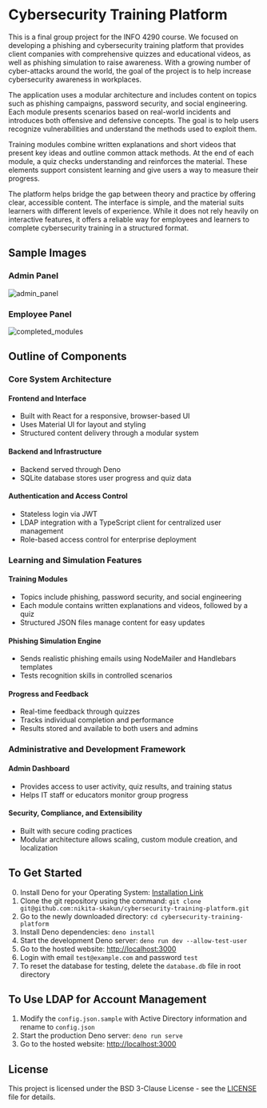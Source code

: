 # Cybersecurity Training Platform

This is a final group project for the INFO 4290 course. We focused on developing a phishing and cybersecurity training platform that provides client companies with comprehensive quizzes and educational videos, as well as phishing simulation to raise awareness. With a growing number of cyber-attacks around the world, the goal of the project is to help increase cybersecurity awareness in workplaces.

The application uses a modular architecture and includes content on topics such as phishing campaigns, password security, and social engineering. Each module presents scenarios based on real-world incidents and introduces both offensive and defensive concepts. The goal is to help users recognize vulnerabilities and understand the methods used to exploit them.

Training modules combine written explanations and short videos that present key ideas and outline common attack methods. At the end of each module, a quiz checks understanding and reinforces the material. These elements support consistent learning and give users a way to measure their progress.

The platform helps bridge the gap between theory and practice by offering clear, accessible content. The interface is simple, and the material suits learners with different levels of experience. While it does not rely heavily on interactive features, it offers a reliable way for employees and learners to complete cybersecurity training in a structured format.

## Sample Images

### Admin Panel

![admin_panel](https://github.com/user-attachments/assets/387d468c-a3e8-4b7b-bd5f-e5fccc03ff12)

### Employee Panel

![completed_modules](https://github.com/user-attachments/assets/b5bc412f-d682-45d3-9a0c-322eec9716e9)

## Outline of Components

### Core System Architecture

#### Frontend and Interface

- Built with React for a responsive, browser-based UI
- Uses Material UI for layout and styling
- Structured content delivery through a modular system

#### Backend and Infrastructure

- Backend served through Deno
- SQLite database stores user progress and quiz data

#### Authentication and Access Control

- Stateless login via JWT
- LDAP integration with a TypeScript client for centralized user management
- Role-based access control for enterprise deployment

### Learning and Simulation Features

#### Training Modules

- Topics include phishing, password security, and social engineering
- Each module contains written explanations and videos, followed by a quiz
- Structured JSON files manage content for easy updates

#### Phishing Simulation Engine

- Sends realistic phishing emails using NodeMailer and Handlebars templates
- Tests recognition skills in controlled scenarios

#### Progress and Feedback

- Real-time feedback through quizzes
- Tracks individual completion and performance
- Results stored and available to both users and admins

### Administrative and Development Framework

#### Admin Dashboard

- Provides access to user activity, quiz results, and training status
- Helps IT staff or educators monitor group progress

#### Security, Compliance, and Extensibility

- Built with secure coding practices
- Modular architecture allows scaling, custom module creation, and localization

## To Get Started

0. Install Deno for your Operating System: [Installation Link](https://docs.deno.com/runtime/getting_started/installation/)
1. Clone the git repository using the command: `git clone git@github.com:nikita-skakun/cybersecurity-training-platform.git`
2. Go to the newly downloaded directory: `cd cybersecurity-training-platform`
3. Install Deno dependencies: `deno install`
4. Start the development Deno server: `deno run dev --allow-test-user`
5. Go to the hosted website: <http://localhost:3000>
6. Login with email `test@example.com` and password `test`
7. To reset the database for testing, delete the `database.db` file in root directory

## To Use LDAP for Account Management

1. Modify the `config.json.sample` with Active Directory information and rename to `config.json`
2. Start the production Deno server: `deno run serve`
3. Go to the hosted website: <http://localhost:3000>

## License

This project is licensed under the BSD 3-Clause License - see the [LICENSE](LICENSE) file for details.
